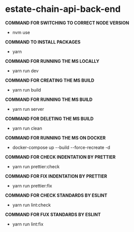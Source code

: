# estate-chain-api-back-end

**COMMAND FOR SWITCHING TO CORRECT NODE VERSION**
* nvm use

**COMMAND TO INSTALL PACKAGES**
* yarn

**COMMAND FOR RUNNING THE MS LOCALLY**
* yarn run dev

**COMMAND FOR CREATING THE MS BUILD**
* yarn run build

**COMMAND FOR RUNNING THE MS BUILD**
* yarn run server

**COMMAND FOR DELETING THE MS BUILD**
* yarn run clean

**COMMAND FOR RUNNING THE MS ON DOCKER**
* docker-compose up --build --force-recreate -d

**COMMAND FOR CHECK INDENTATION BY PRETTIER**
* yarn run prettier:check

**COMMAND FOR FIX INDENTATION BY PRETTIER**
* yarn run prettier:fix

**COMMAND FOR CHECK STANDARDS BY ESLINT**
* yarn run lint:check

**COMMAND FOR FUX STANDARDS BY ESLINT**
* yarn run lint:fix
